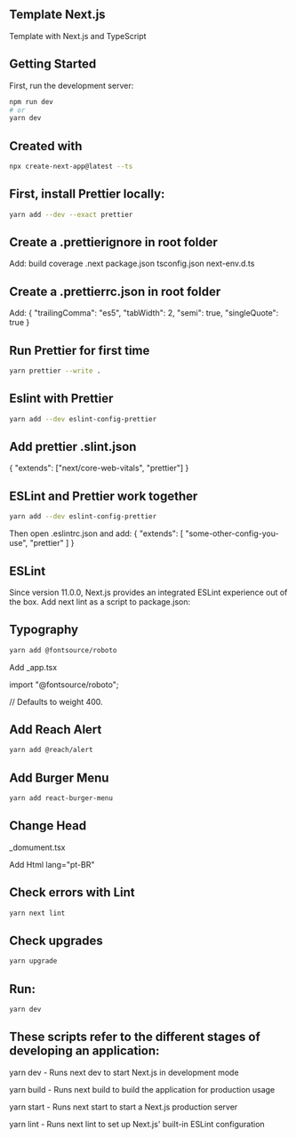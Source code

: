 ## Template Next.js

Template with Next.js and TypeScript

## Getting Started

First, run the development server:

```bash
npm run dev
# or
yarn dev
```

## Created with

```sh
npx create-next-app@latest --ts
```

## First, install Prettier locally:

```sh
yarn add --dev --exact prettier
```

## Create a .prettierignore in root folder

Add:
build
coverage
.next
package.json
tsconfig.json
next-env.d.ts

## Create a .prettierrc.json in root folder

Add:
{
"trailingComma": "es5",
"tabWidth": 2,
"semi": true,
"singleQuote": true
}

## Run Prettier for first time

```sh
yarn prettier --write .
```

## Eslint with Prettier

```sh
yarn add --dev eslint-config-prettier
```

## Add prettier .slint.json

{
"extends": ["next/core-web-vitals", "prettier"]
}

## ESLint and Prettier work together

```sh
yarn add --dev eslint-config-prettier
```

Then open .eslintrc.json and add:
{
"extends": [
"some-other-config-you-use",
"prettier"
]
}

## ESLint

Since version 11.0.0, Next.js provides an integrated ESLint experience out of the box. Add next lint as a script to package.json:

## Typography

```sh
yarn add @fontsource/roboto
```

Add _app.tsx

import "@fontsource/roboto"; 

// Defaults to weight 400.

## Add Reach Alert

```sh
yarn add @reach/alert
```

## Add Burger Menu

```sh
yarn add react-burger-menu
```

## Change Head

_domument.tsx

Add Html lang="pt-BR"

## Check errors with Lint

```sh
yarn next lint
```

## Check upgrades

```sh
yarn upgrade
```

## Run:

```sh
yarn dev
```

## These scripts refer to the different stages of developing an application:

yarn dev - Runs next dev to start Next.js in development mode

yarn build - Runs next build to build the application for production usage

yarn start - Runs next start to start a Next.js production server

yarn lint - Runs next lint to set up Next.js' built-in ESLint configuration
